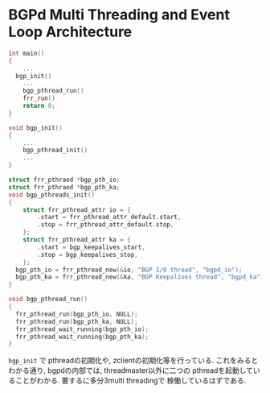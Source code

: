 # BGPd Multi Threading and Event Loop Architecture

```cpp
int main()
{
	...
  bgp_init()
	...
	bgp_pthread_run()
	frr_run()
	return 0;
}

void bgp_init()
{
	...
	bgp_pthread_init()
	...
}

struct frr_pthraed *bgp_pth_io;
struct frr_pthraed *bgp_pth_ka;
void bgp_pthreads_init()
{
	struct frr_pthread_attr io = {
		.start = frr_pthread_attr_default.start,
		.stop = frr_pthread_attr_default.stop,
	};
	struct frr_pthread_attr ka = {
		.start = bgp_keepalives_start,
		.stop = bgp_keepalives_stop,
	};
  bgp_pth_io = frr_pthread_new(&io, "BGP I/O thread", "bgpd_io");
  bgp_pth_ka = frr_pthread_new(&ka, "BGP Keepalives thread", "bgpd_ka");
}

void bgp_pthread_run()
{
  frr_pthread_run(bgp_pth_io, NULL);
  frr_pthread_run(bgp_pth_ka, NULL);
  frr_pthread_wait_running(bgp_pth_io);
  frr_pthread_wait_running(bgp_pth_ka);
}
```

`bgp_init` で pthreadの初期化や, zclientの初期化等を行っている.
これをみるとわかる通り, bgpdの内部では, threadmaster以外に二つの
pthreadを起動していることがわかる. 要するに多分3multi threadingで
稼働しているはずである.


